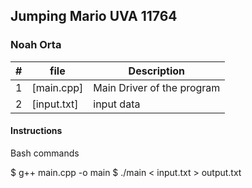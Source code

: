 ## Jumping Mario UVA 11764
### Noah Orta

| # | file | Description         |
|:-:| ----- | --------------------------- |
| 1 | [main.cpp] | Main Driver of the program
| 2 | [input.txt] | input data |

#### Instructions
Bash commands

$ g++ main.cpp -o main
$ ./main < input.txt > output.txt
